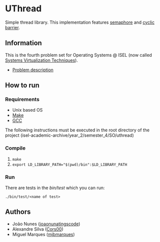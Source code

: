 # UThread

Simple thread library. This implementation features [semaphore](https://en.wikipedia.org/wiki/Semaphore_(programming)) and [cyclic barrier](https://docs.oracle.com/javase/7/docs/api/java/util/concurrent/CyclicBarrier.html).

## Information
This is the fourth problem set for Operating Systems @ ISEL (now called [Systems Virtualization Techniques](https://www.isel.pt/en/leic/systems-virtualization-techniques)).

- [Problem description](docs/problem-description.pdf)

## How to run

### Requirements
- Unix based OS
- [Make](https://www.gnu.org/software/make/)
- [GCC](https://gcc.gnu.org/)

The following instructions must be executed in the root directory of the project (isel-academic-archive/year_2/semester_4/SO/uthread)

### Compile
1. `make`
2. `export LD_LIBRARY_PATH="$(pwd)/bin":$LD_LIBRARY_PATH`

### Run
There are tests in the _bin/test_ which you can run:

`./bin/test/<name of test>`

## Authors
- João Nunes ([joaonunatingscode](https://github.com/bigskydiver))
- Alexandre Silva ([Cors00](https://github.com/Cors00))
- Miguel Marques ([mjbmarques](https://github.com/mjbmarques))